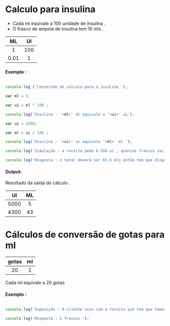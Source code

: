 # Calculo para insulina 

* Cada ml equivale a 100 unidade de insulina .
* O frasco de ampola de insulina tem  10 mls .


| ML | UI | 
|:-:|:-:| 
| 1 | 100 | 
| 0.01 | 1 | 

#### Exemplo : 

```javascript 

console.log ('Conversão de calculo para a insulina ');

var ml = 5;

var ui = ml * 100 ;

console.log('Insulina : '+ml+' ml equivale a '+ui+' ui');

var ui = 4300;

var ml = ui / 100 ;

console.log('Insulina : '+ui+' ui equivale '+ml+' ml ');

console.log('Simulação : a receita pede 6.556 ui , quantas frascos vai dispensar para o cliente ? '); 

console.log('Resposta : o total deverá ser 65,5 mls então tem que dispensar 7 frascos '); 

```

#### Output:

Resultado da saída do cálculo .

| UI | ML |
|:-:|:-:|
| 5000 | 5 |
| 4300 | 43 |


# Cálculos de conversão de gotas para ml

| gotas | ml |
|:-:|:-:| 
| 20 | 1 | 

Cada ml equivale a 20 gotas 

#### Exemplo : 

```javascript 

console.log('Suposição : O cliente veio com a receita que tem que tomar no total do tratamento 60 gotas , o frasco tem 2 mls quantos frascos vai dispensar para o cliente ? ');

console.log('Resposta : 2 frascos '); 



```
